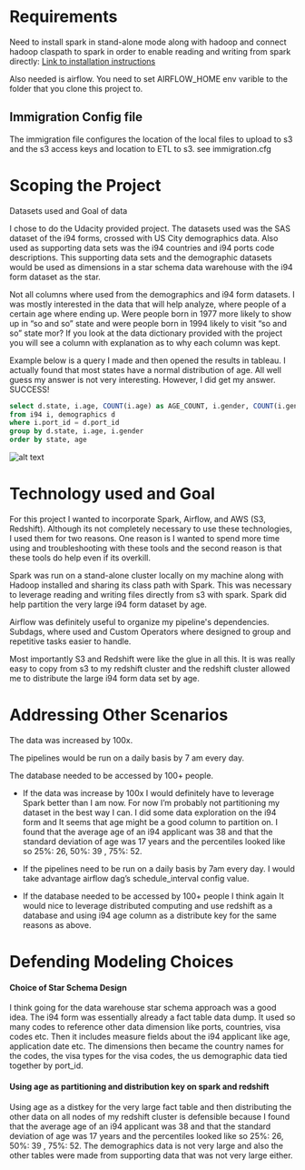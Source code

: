 # Requirements
Need to install spark in stand-alone mode along with hadoop and connect hadoop claspath to spark
in order to enable reading and writing from spark directly:
[Link to installation instructions](https://medium.com/@sivachaitanya/install-apache-spark-pyspark-standalone)

Also needed is airflow. You need to set AIRFLOW_HOME env varible to the folder that you
clone this project to.

## Immigration Config file
The immigration file configures the location of the local files to upload to s3 and
the s3 access keys and location to ETL to s3. see immigration.cfg


# Scoping the Project 

Datasets used and Goal of data 

I chose to do the Udacity provided project. The datasets used was the SAS dataset of the i94 forms, crossed with US City demographics data. Also used as supporting data sets was the i94 countries and i94 ports code descriptions. This supporting data sets and the demographic datasets would be used as dimensions in a star schema data warehouse with the i94 form dataset as the star.  

Not all columns where used from the demographics and i94 form datasets. I was mostly interested in the data that will help analyze, where people of a certain age where ending up. Were people born in 1977 more likely to show up in “so and so” state and were people born in 1994 likely to visit “so and so” state mor? If you look at the data dictionary provided with the project you will see a column with explanation as to why each column was kept. 

Example below is a query I made and then opened the results in tableau. I actually found that most
states have a normal distribution of age. All well guess my answer is not very interesting. However, I did
get my answer. SUCCESS!

```sql
select d.state, i.age, COUNT(i.age) as AGE_COUNT, i.gender, COUNT(i.gender) as Gender_COUNT
from i94 i, demographics d
where i.port_id = d.port_id
group by d.state, i.age, i.gender
order by state, age

```

![alt text](https://i.imgur.com/cDl4iTk.png "hi")

# Technology used and Goal 

For this project I wanted to incorporate Spark, Airflow, and AWS (S3, Redshift). Although its not completely necessary to use these technologies, I used them for two reasons. One reason is I wanted to spend more time using and troubleshooting with these tools and the second reason is that these tools do help even if its overkill.  

Spark was run on a stand-alone cluster locally on my machine along with Hadoop installed and sharing its class path with Spark. This was necessary to leverage reading and writing files directly from s3 with spark. Spark did help partition the very large i94 form dataset by age. 

Airflow was definitely useful to organize my pipeline's dependencies. Subdags, where used and Custom Operators where designed to group and repetitive tasks easier to handle. 

Most importantly S3 and Redshift were like the glue in all this. It is was really easy to copy from s3 to my redshift cluster and the redshift cluster allowed me to distribute the large i94 form data set by age.  


# Addressing Other Scenarios 

The data was increased by 100x. 

The pipelines would be run on a daily basis by 7 am every day. 

The database needed to be accessed by 100+ people. 

- If the data was increase by 100x I would definitely have to leverage Spark better than I am now. For now I’m probably not partitioning my dataset in the best way I can. I did some data exploration on the i94 form and It seems that age might be a good column to partition on. I found that the average age of an i94 applicant was 38 and that the standard deviation of age was 17 years and the percentiles looked like so 25%: 26, 50%: 39 , 75%:  52.  

- If the pipelines need to be run on a daily basis by 7am every day. I would take advantage airflow dag’s schedule_interval config value.  


- If the database needed to be accessed by 100+ people I think again It would nice to leverage distributed computing and use redshift as a database and using i94 age column as a distribute key for the same reasons as above. 

# Defending Modeling Choices 

#### Choice of Star Schema Design 

I think going for the data warehouse star schema approach was a good idea. The i94 form was essentially already a fact table data dump. It used so many codes to reference other data dimension like ports, countries, visa codes etc. Then it includes measure fields about the i94 applicant like age, application date etc. The dimensions then became the country names for the codes, the visa types for the visa codes, the us demographic data tied together by port_id. 

#### Using age as partitioning and distribution key on spark and redshift 

Using age as a distkey for the very large fact table and then distributing the other data on all nodes of my redshift cluster is defensible because I found that the average age of an i94 applicant was 38 and that the standard deviation of age was 17 years and the percentiles looked like so 25%: 26, 50%: 39 , 75%:  52. The demographics data is not very large and also the other tables were made from supporting data that was not very large either.  
